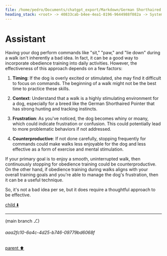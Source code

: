 ```yaml
---
file: /home/pedro/Documents/chatgpt_export/Markdown/German Shorthaired Pointer Overview.md
heading_stack: <root> -> 40833cab-b4ee-4ea1-8196-9644988f082a -> System -> b26f7d2f-1eaa-4ae1-9c32-2d20377e75ae -> System -> aaa27954-d44f-4fe9-935e-92062b4cfc97 -> User -> dee57bea-b85e-4835-91a2-48d2ea795901 -> Assistant -> Physical Characteristics: -> Temperament: -> Health: -> Care and Maintenance: -> Versatility: -> aaa2ff3c-99d4-4113-bfc9-1011e90cdea2 -> User -> fed09bc5-68a5-4fbe-bec1-2e712263777a -> Assistant -> aaa2e5fc-700c-41de-b0b4-fe65d1c02b2c -> User -> feba46cd-0f6a-473f-b47b-b35982534a19 -> Assistant -> aaa2a0b7-8947-48ec-9f5c-e8c2eabc73d8 -> User -> fd80ef72-3e34-4d2c-bb8a-9bde4d92c3b3 -> Assistant
---
```

# Assistant

Having your dog perform commands like "sit," "paw," and "lie down" during a walk isn't inherently a bad idea. In fact, it can be a good way to incorporate obedience training into daily activities. However, the effectiveness of this approach depends on a few factors:

1. **Timing**: If the dog is overly excited or stimulated, she may find it difficult to focus on commands. The beginning of a walk might not be the best time to practice these skills.

2. **Context**: Understand that a walk is a highly stimulating environment for a dog, especially for a breed like the German Shorthaired Pointer that has strong hunting and tracking instincts.

3. **Frustration**: As you've noticed, the dog becomes whiny or moany, which could indicate frustration or confusion. This could potentially lead to more problematic behaviors if not addressed.

4. **Counterproductive**: If not done carefully, stopping frequently for commands could make walks less enjoyable for the dog and less effective as a form of exercise and mental stimulation.

If your primary goal is to enjoy a smooth, uninterrupted walk, then continuously stopping for obedience training could be counterproductive. On the other hand, if obedience training during walks aligns with your overall training goals and you're able to manage the dog's frustration, then it can be a useful technique. 

So, it's not a bad idea per se, but it does require a thoughtful approach to be effective.

[child ⬇️](#aaa2fc10-6a4c-4d25-b746-09779bd6068f)

---

(main branch ⎇)
###### aaa2fc10-6a4c-4d25-b746-09779bd6068f
[parent ⬆️](#fd80ef72-3e34-4d2c-bb8a-9bde4d92c3b3)
